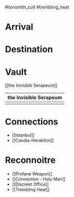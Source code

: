 > 
#lionsmith_cult #trembling_heat 

# Arrival
> 
# Destination
> 
# Vault
[[the Invisible Serapeum]]

| the Invisible Serapeum |
| ---------------------- |
|                        |

# Connections
- [[Istanbul]]
- [[Candia-Heraklion]]
# Reconnoitre
- [[Profane Weapon]]
- [[Connection - Holy Man]]
- [[Discreet Office]]
- [[Trembling Heat]]